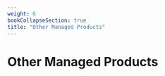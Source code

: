 ```yaml
---
weight: 6
bookCollapseSection: true
title: "Other Managed Products"
---
```


# Other Managed Products


